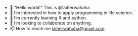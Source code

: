 - 👋 "Hello world!" This is @laiherwahaha
- 👀 I’m interested in how to apply programming in life science. 
- 🌱 I’m currently learning R and python.
- 💞️ I’m looking to collaborate on anything. 
- 📫 How to reach me laiherwahaha@gmail.com

<!---
laiherwahaha/laiherwahaha is a ✨ special ✨ repository because its `README.md` (this file) appears on your GitHub profile.
You can click the Preview link to take a look at your changes.
--->
